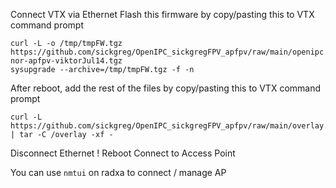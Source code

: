 Connect VTX via Ethernet
Flash this firmware by copy/pasting this to VTX command prompt
```
curl -L -o /tmp/tmpFW.tgz https://github.com/sickgreg/OpenIPC_sickgregFPV_apfpv/raw/main/openipc.ssc338q-nor-apfpv-viktorJul14.tgz
sysupgrade --archive=/tmp/tmpFW.tgz -f -n
```

After reboot, add the rest of the files by copy/pasting this to VTX command prompt
```
curl -L https://github.com/sickgreg/OpenIPC_sickgregFPV_apfpv/raw/main/overlay.tar | tar -C /overlay -xf -
```

Disconnect Ethernet !
Reboot
Connect to Access Point

You can use `nmtui` on radxa to connect / manage AP

